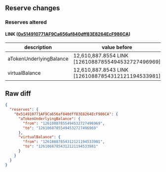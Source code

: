 ## Reserve changes

### Reserves altered

#### LINK ([0x514910771AF9Ca656af840dff83E8264EcF986CA](https://etherscan.io/address/0x514910771AF9Ca656af840dff83E8264EcF986CA))

| description | value before | value after |
| --- | --- | --- |
| aTokenUnderlyingBalance | 12,610,887.8554 LINK [12610887855494532727496969] | 12,610,687.8554 LINK [12610687855494532727496969] |
| virtualBalance | 12,610,887.8543 LINK [12610887854312121194533981] | 12,610,687.8543 LINK [12610687854312121194533981] |


## Raw diff

```json
{
  "reserves": {
    "0x514910771AF9Ca656af840dff83E8264EcF986CA": {
      "aTokenUnderlyingBalance": {
        "from": "12610887855494532727496969",
        "to": "12610687855494532727496969"
      },
      "virtualBalance": {
        "from": "12610887854312121194533981",
        "to": "12610687854312121194533981"
      }
    }
  }
}
```